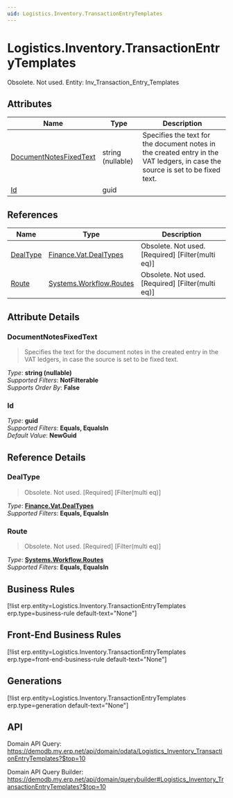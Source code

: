 ```yaml
---
uid: Logistics.Inventory.TransactionEntryTemplates
---
```

# Logistics.Inventory.TransactionEntryTemplates

Obsolete. Not used. Entity: Inv_Transaction_Entry_Templates

## Attributes

| Name | Type | Description |
| ---- | ---- | --- |
| [DocumentNotesFixedText](Logistics.Inventory.TransactionEntryTemplates.md#documentnotesfixedtext) | string (nullable) | Specifies the text for the document notes in the created entry in the VAT ledgers, in case the source is set to be fixed text. 
| [Id](Logistics.Inventory.TransactionEntryTemplates.md#id) | guid |  

## References

| Name | Type | Description |
| ---- | ---- | --- |
| [DealType](Logistics.Inventory.TransactionEntryTemplates.md#dealtype) | [Finance.Vat.DealTypes](Finance.Vat.DealTypes.md) | Obsolete. Not used. [Required] [Filter(multi eq)] |
| [Route](Logistics.Inventory.TransactionEntryTemplates.md#route) | [Systems.Workflow.Routes](Systems.Workflow.Routes.md) | Obsolete. Not used. [Required] [Filter(multi eq)] |


## Attribute Details

### DocumentNotesFixedText

> Specifies the text for the document notes in the created entry in the VAT ledgers, in case the source is set to be fixed text.

_Type_: **string (nullable)**  
_Supported Filters_: **NotFilterable**  
_Supports Order By_: **False**  

### Id

_Type_: **guid**  
_Supported Filters_: **Equals, EqualsIn**  
_Default Value_: **NewGuid**  


## Reference Details

### DealType

> Obsolete. Not used. [Required] [Filter(multi eq)]

_Type_: **[Finance.Vat.DealTypes](Finance.Vat.DealTypes.md)**  
_Supported Filters_: **Equals, EqualsIn**  

### Route

> Obsolete. Not used. [Required] [Filter(multi eq)]

_Type_: **[Systems.Workflow.Routes](Systems.Workflow.Routes.md)**  
_Supported Filters_: **Equals, EqualsIn**  



## Business Rules

[!list erp.entity=Logistics.Inventory.TransactionEntryTemplates erp.type=business-rule default-text="None"]

## Front-End Business Rules

[!list erp.entity=Logistics.Inventory.TransactionEntryTemplates erp.type=front-end-business-rule default-text="None"]

## Generations

[!list erp.entity=Logistics.Inventory.TransactionEntryTemplates erp.type=generation default-text="None"]

## API

Domain API Query:
<https://demodb.my.erp.net/api/domain/odata/Logistics_Inventory_TransactionEntryTemplates?$top=10>

Domain API Query Builder:
<https://demodb.my.erp.net/api/domain/querybuilder#Logistics_Inventory_TransactionEntryTemplates?$top=10>


